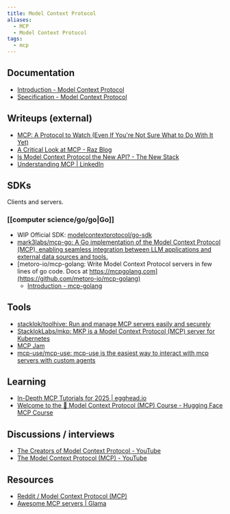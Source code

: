 ```yaml
---
title: Model Context Protocol
aliases:
  - MCP
  - Model Context Protocol
tags:
  - mcp
---
```


## Documentation

- [Introduction - Model Context Protocol](https://modelcontextprotocol.io/introduction)
- [Specification - Model Context Protocol](https://modelcontextprotocol.io/specification/2025-03-26)

## Writeups (external)

- [MCP: A Protocol to Watch (Even If You're Not Sure What to Do With It Yet)](https://ashley.dev/posts/mcp-a-protocol-to-watch/)
- [A Critical Look at MCP - Raz Blog](https://raz.sh/blog/2025-05-02_a_critical_look_at_mcp)
- [Is Model Context Protocol the New API? - The New Stack](https://thenewstack.io/is-model-context-protocol-the-new-api)
- [Understanding MCP | LinkedIn](https://www.linkedin.com/pulse/understanding-mcp-craig-mcluckie-p4wxc)

## SDKs

Clients and servers.

### [[computer science/go/go|Go]]

- WIP Official SDK: [modelcontextprotocol/go-sdk](https://github.com/modelcontextprotocol/go-sdk)
- [mark3labs/mcp-go: A Go implementation of the Model Context Protocol (MCP), enabling seamless integration between LLM applications and external data sources and tools.](https://github.com/mark3labs/mcp-go)
- [metoro-io/mcp-golang: Write Model Context Protocol servers in few lines of go code. Docs at https://mcpgolang.com](https://github.com/metoro-io/mcp-golang)
  - [Introduction - mcp-golang](https://mcpgolang.com/introduction)

## Tools

- [stacklok/toolhive: Run and manage MCP servers easily and securely](https://github.com/stacklok/toolhive)
- [StacklokLabs/mkp: MKP is a Model Context Protocol (MCP) server for Kubernetes](https://github.com/StacklokLabs/mkp)
- [MCP Jam](https://www.mcpjam.com/)
- [mcp-use/mcp-use: mcp-use is the easiest way to interact with mcp servers with custom agents](https://github.com/mcp-use/mcp-use)

## Learning

- [In-Depth MCP Tutorials for 2025 | egghead.io](https://egghead.io/q?q=mcp)
- [Welcome to the 🤗 Model Context Protocol (MCP) Course - Hugging Face MCP Course](https://huggingface.co/learn/mcp-course/unit0/introduction)

## Discussions / interviews

- [The Creators of Model Context Protocol - YouTube](https://www.youtube.com/watch?v=m2VqaNKstGc)
- [The Model Context Protocol (MCP) - YouTube](https://www.youtube.com/watch?v=CQywdSdi5iA)

## Resources

- [Reddit / Model Context Protocol (MCP)](https://www.reddit.com/r/mcp/)
- [Awesome MCP servers | Glama](https://glama.ai/mcp/servers)
